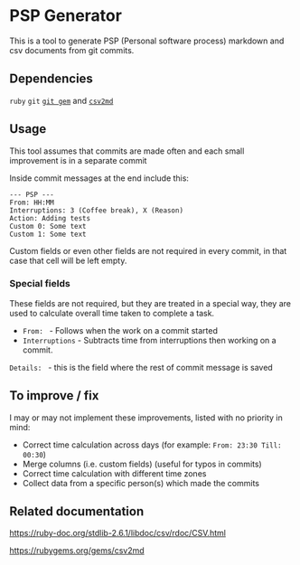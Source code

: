 # PSP Generator

This is a tool to generate PSP (Personal software process) markdown and csv documents from git commits.

## Dependencies
`ruby` `git` [`git gem`](https://rubygems.org/gems/git) and [`csv2md`](https://rubygems.org/gems/csv2md)

## Usage
This tool assumes that commits are made often and each small improvement is in a separate commit

Inside commit messages at the end include this:
```
--- PSP ---
From: HH:MM
Interruptions: 3 (Coffee break), X (Reason)
Action: Adding tests
Custom 0: Some text
Custom 1: Some text
```

Custom fields or even other fields are not required in every commit, in that case that cell will be left empty.

### Special fields
These fields are not required, but they are treated in a special way, they are used to calculate overall time taken to complete a task.
* `From: ` - Follows when the work on a commit started
* `Interruptions` - Subtracts time from interruptions then working on a commit.

`Details: ` - this is the field where the rest of commit message is saved 

## To improve / fix

I may or may not implement these improvements, listed with no priority in mind:

* Correct time calculation across days (for example: `From: 23:30 Till: 00:30`) 
* Merge columns (i.e. custom fields) (useful for typos in commits)
* Correct time calculation with different time zones
* Collect data from a specific person(s) which made the commits

## Related documentation
<https://ruby-doc.org/stdlib-2.6.1/libdoc/csv/rdoc/CSV.html>

<https://rubygems.org/gems/csv2md>
